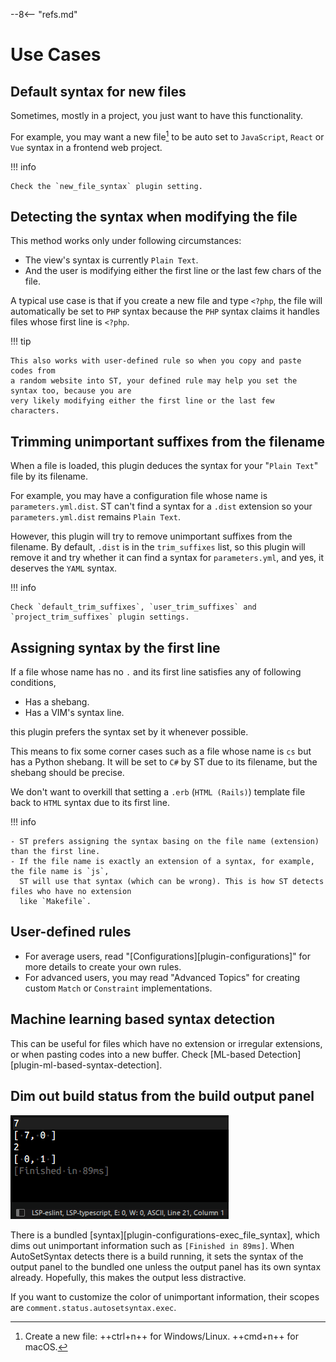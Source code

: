 --8<-- "refs.md"

# Use Cases

## Default syntax for new files

Sometimes, mostly in a project, you just want to have this functionality.

For example, you may want a new file[^1] to be auto set to
`JavaScript`, `React` or `Vue` syntax in a frontend web project.

!!! info

    Check the `new_file_syntax` plugin setting.

## Detecting the syntax when modifying the file

This method works only under following circumstances:

- The view's syntax is currently `Plain Text`.
- And the user is modifying either the first line or the last few chars of the file.

A typical use case is that if you create a new file and type `<?php`, the file will automatically
be set to `PHP` syntax because the `PHP` syntax claims it handles files whose first line is `<?php`.

!!! tip

    This also works with user-defined rule so when you copy and paste codes from
    a random website into ST, your defined rule may help you set the syntax too, because you are
    very likely modifying either the first line or the last few characters.

## Trimming unimportant suffixes from the filename

When a file is loaded, this plugin deduces the syntax for your "`Plain Text`" file by its filename.

For example, you may have a configuration file whose name is `parameters.yml.dist`.
ST can't find a syntax for a `.dist` extension so your `parameters.yml.dist` remains `Plain Text`.

However, this plugin will try to remove unimportant suffixes from the filename.
By default, `.dist` is in the `trim_suffixes` list, so this plugin will remove it and try whether
it can find a syntax for `parameters.yml`, and yes, it deserves the `YAML` syntax.

!!! info

    Check `default_trim_suffixes`, `user_trim_suffixes` and `project_trim_suffixes` plugin settings.

## Assigning syntax by the first line

If a file whose name has no `.` and its first line satisfies any of following conditions,

- Has a shebang.
- Has a VIM's syntax line.

this plugin prefers the syntax set by it whenever possible.

This means to fix some corner cases such as a file whose name is `cs` but has a Python shebang.
It will be set to `C#` by ST due to its filename, but the shebang should be precise.

We don't want to overkill that setting a `.erb` (`HTML (Rails)`) template file
back to `HTML` syntax due to its first line.

!!! info

    - ST prefers assigning the syntax basing on the file name (extension) than the first line.
    - If the file name is exactly an extension of a syntax, for example, the file name is `js`,
      ST will use that syntax (which can be wrong). This is how ST detects files who have no extension
      like `Makefile`.

## User-defined rules

- For average users, read "[Configurations][plugin-configurations]" for more details to create your own rules.
- For advanced users, you may read "Advanced Topics" for creating custom `Match` or `Constraint` implementations.

## Machine learning based syntax detection

This can be useful for files which have no extension or irregular extensions, or when pasting codes into a new buffer.
Check [ML-based Detection][plugin-ml-based-syntax-detection].

## Dim out build status from the build output panel

![screenshot](_assets/images/dim-out-exec-output.png)

There is a bundled [syntax][plugin-configurations-exec_file_syntax], which dims out unimportant information
such as `[Finished in 89ms]`. When AutoSetSyntax detects there is a build running, it sets the syntax of the
output panel to the bundled one unless the output panel has its own syntax already. Hopefully, this makes
the output less distractive.

If you want to customize the color of unimportant information, their scopes are `comment.status.autosetsyntax.exec`.

[^1]: Create a new file: ++ctrl+n++ for Windows/Linux. ++cmd+n++ for macOS.
